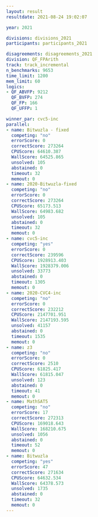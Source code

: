 ```yaml
---
layout: result
resultdate: 2021-08-24 19:02:07

year: 2021

divisions: divisions_2021
participants: participants_2021

disagreements: disagreements_2021
division: QF_FPArith
track: track_incremental
n_benchmarks: 9653
time_limit: 1200
mem_limit: 60
logics:
- QF_ABVFP: 9212
  QF_BVFP: 274
  QF_FP: 166
  QF_UFFP: 1

winner_par: cvc5-inc
parallel:
- name: Bitwuzla - fixed
  competing: "no"
  errorScore: 0
  correctScore: 273264
  CPUScore: 64610.387
  WallScore: 64525.865
  unsolved: 105
  abstained: 0
  timeout: 32
  memout: 0
- name: 2020-Bitwuzla-fixed
  competing: "no"
  errorScore: 0
  correctScore: 273264
  CPUScore: 65173.513
  WallScore: 64983.682
  unsolved: 105
  abstained: 0
  timeout: 32
  memout: 0
- name: cvc5-inc
  competing: "yes"
  errorScore: 0
  correctScore: 239596
  CPUScore: 1928913.403
  WallScore: 1928379.006
  unsolved: 33773
  abstained: 0
  timeout: 1305
  memout: 0
- name: 2020-CVC4-inc
  competing: "no"
  errorScore: 0
  correctScore: 232212
  CPUScore: 2147701.951
  WallScore: 2147193.595
  unsolved: 41157
  abstained: 0
  timeout: 1535
  memout: 0
- name: z3
  competing: "no"
  errorScore: 0
  correctScore: 2510
  CPUScore: 61825.417
  WallScore: 61815.047
  unsolved: 123
  abstained: 0
  timeout: 41
  memout: 0
- name: MathSAT5
  competing: "no"
  errorScore: 17
  correctScore: 272313
  CPUScore: 169018.643
  WallScore: 168210.675
  unsolved: 1056
  abstained: 0
  timeout: 52
  memout: 0
- name: Bitwuzla
  competing: "yes"
  errorScore: 47
  correctScore: 271634
  CPUScore: 64632.534
  WallScore: 64378.573
  unsolved: 1735
  abstained: 0
  timeout: 32
  memout: 0
---
```

